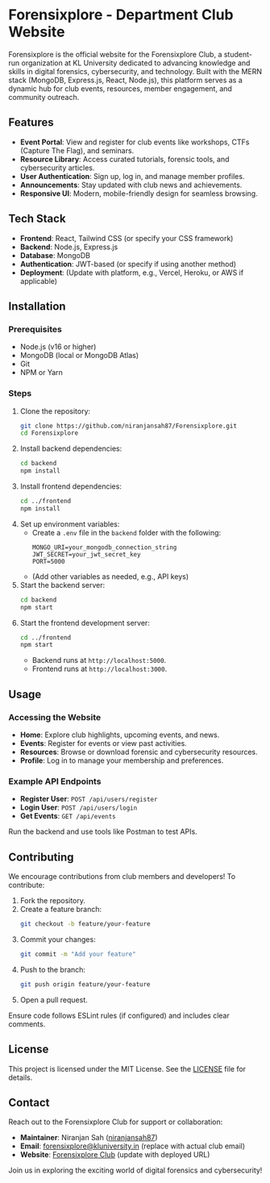# Forensixplore - Department Club Website

Forensixplore is the official website for the Forensixplore Club, a student-run organization at KL University dedicated to advancing knowledge and skills in digital forensics, cybersecurity, and technology. Built with the MERN stack (MongoDB, Express.js, React, Node.js), this platform serves as a dynamic hub for club events, resources, member engagement, and community outreach.

## Features
- **Event Portal**: View and register for club events like workshops, CTFs (Capture The Flag), and seminars.
- **Resource Library**: Access curated tutorials, forensic tools, and cybersecurity articles.
- **User Authentication**: Sign up, log in, and manage member profiles.
- **Announcements**: Stay updated with club news and achievements.
- **Responsive UI**: Modern, mobile-friendly design for seamless browsing.

## Tech Stack
- **Frontend**: React, Tailwind CSS (or specify your CSS framework)
- **Backend**: Node.js, Express.js
- **Database**: MongoDB
- **Authentication**: JWT-based (or specify if using another method)
- **Deployment**: (Update with platform, e.g., Vercel, Heroku, or AWS if applicable)

## Installation

### Prerequisites
- Node.js (v16 or higher)
- MongoDB (local or MongoDB Atlas)
- Git
- NPM or Yarn

### Steps
1. Clone the repository:
   ```bash
   git clone https://github.com/niranjansah87/Forensixplore.git
   cd Forensixplore
   ```
2. Install backend dependencies:
   ```bash
   cd backend
   npm install
   ```
3. Install frontend dependencies:
   ```bash
   cd ../frontend
   npm install
   ```
4. Set up environment variables:
   - Create a `.env` file in the `backend` folder with the following:
     ```
     MONGO_URI=your_mongodb_connection_string
     JWT_SECRET=your_jwt_secret_key
     PORT=5000
     ```
   - (Add other variables as needed, e.g., API keys)
5. Start the backend server:
   ```bash
   cd backend
   npm start
   ```
6. Start the frontend development server:
   ```bash
   cd ../frontend
   npm start
   ```
   - Backend runs at `http://localhost:5000`.
   - Frontend runs at `http://localhost:3000`.

## Usage

### Accessing the Website
- **Home**: Explore club highlights, upcoming events, and news.
- **Events**: Register for events or view past activities.
- **Resources**: Browse or download forensic and cybersecurity resources.
- **Profile**: Log in to manage your membership and preferences.

### Example API Endpoints
- **Register User**: `POST /api/users/register`
- **Login User**: `POST /api/users/login`
- **Get Events**: `GET /api/events`

Run the backend and use tools like Postman to test APIs.

## Contributing

We encourage contributions from club members and developers! To contribute:
1. Fork the repository.
2. Create a feature branch:
   ```bash
   git checkout -b feature/your-feature
   ```
3. Commit your changes:
   ```bash
   git commit -m "Add your feature"
   ```
4. Push to the branch:
   ```bash
   git push origin feature/your-feature
   ```
5. Open a pull request.

Ensure code follows ESLint rules (if configured) and includes clear comments.

## License

This project is licensed under the MIT License. See the [LICENSE](LICENSE) file for details.

## Contact

Reach out to the Forensixplore Club for support or collaboration:
- **Maintainer**: Niranjan Sah ([niranjansah87](https://github.com/niranjansah87))
- **Email**: forensixplore@kluniversity.in (replace with actual club email)
- **Website**: [Forensixplore Club](#) (update with deployed URL)

Join us in exploring the exciting world of digital forensics and cybersecurity!
